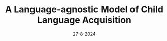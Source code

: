 ---
title: 'A Language-agnostic Model of Child Language Acquisition'
authors: Louis Mahon, Omri Abend, <b>Uri Berger</b>, Katherine Demuth, Mark Johnson, Mark Steedman
venue: 'Computer Speech & Language'
base: language-acquisition24
pdf: NONE
pdf-ext: https://arxiv.org/abs/2408.12254
bib: bib.txt
bib-ext: NONE
code: NONE
slides: NONE
poster: NONE
data: NONE
talk: NONE
layout: post
date: 27-8-2024
categories: NONE
---